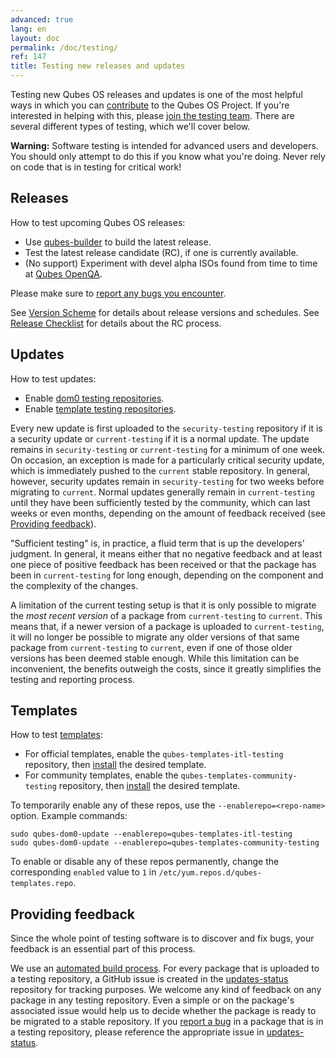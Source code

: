 ```yaml
---
advanced: true
lang: en
layout: doc
permalink: /doc/testing/
ref: 147
title: Testing new releases and updates
---
```


Testing new Qubes OS releases and updates is one of the most helpful ways in
which you can [contribute](/doc/contributing/) to the Qubes OS Project. If
you're interested in helping with this, please [join the testing
team](https://forum.qubes-os.org/t/joining-the-testing-team/5190). There are
several different types of testing, which we'll cover below.

**Warning:** Software testing is intended for advanced users and developers.
You should only attempt to do this if you know what you're doing. Never rely on
code that is in testing for critical work!

## Releases

How to test upcoming Qubes OS releases:

* Use [qubes-builder](/doc/qubes-builder/) to build the latest release.
* Test the latest release candidate (RC), if one is currently available.
* (No support) Experiment with devel alpha ISOs found from time to time at
  [Qubes OpenQA](https://openqa.qubes-os.org/).

Please make sure to [report any bugs you encounter](/doc/issue-tracking/).

See [Version Scheme](/doc/version-scheme/) for details about release versions
and schedules. See [Release Checklist](/doc/releases/todo/) for details about
the RC process.

## Updates

How to test updates:

* Enable [dom0 testing
  repositories](/doc/how-to-install-software-in-dom0/#testing-repositories).
* Enable [template testing
  repositories](/doc/how-to-install-software/#testing-repositories).

Every new update is first uploaded to the `security-testing` repository if it
is a security update or `current-testing` if it is a normal update. The update
remains in `security-testing` or `current-testing` for a minimum of one week.
On occasion, an exception is made for a particularly critical security update,
which is immediately pushed to the `current` stable repository. In general,
however, security updates remain in `security-testing` for two weeks before
migrating to `current`. Normal updates generally remain in `current-testing`
until they have been sufficiently tested by the community, which can last weeks
or even months, depending on the amount of feedback received (see [Providing
feedback](#providing-feedback)).

"Sufficient testing" is, in practice, a fluid term that is up the developers'
judgment. In general, it means either that no negative feedback and at least
one piece of positive feedback has been received or that the package has been
in `current-testing` for long enough, depending on the component and the
complexity of the changes.

A limitation of the current testing setup is that it is only possible to
migrate the *most recent version* of a package from `current-testing` to
`current`. This means that, if a newer version of a package is uploaded to
`current-testing`, it will no longer be possible to migrate any older versions
of that same package from `current-testing` to `current`, even if one of those
older versions has been deemed stable enough. While this limitation can be
inconvenient, the benefits outweigh the costs, since it greatly simplifies the
testing and reporting process.

## Templates

How to test [templates](/doc/templates/):

* For official templates, enable the `qubes-templates-itl-testing` repository,
  then [install](/doc/templates/#installing) the desired template.
* For community templates, enable the `qubes-templates-community-testing`
  repository, then [install](/doc/templates/#installing) the desired template.

To temporarily enable any of these repos, use the `--enablerepo=<repo-name>`
option. Example commands:

```
sudo qubes-dom0-update --enablerepo=qubes-templates-itl-testing
sudo qubes-dom0-update --enablerepo=qubes-templates-community-testing
```

To enable or disable any of these repos permanently, change the corresponding
`enabled` value to `1` in `/etc/yum.repos.d/qubes-templates.repo`.

## Providing feedback

Since the whole point of testing software is to discover and fix bugs, your
feedback is an essential part of this process.

We use an [automated build
process](https://github.com/QubesOS/qubes-infrastructure/blob/master/README.md).
For every package that is uploaded to a testing repository, a GitHub issue is
created in the
[updates-status](https://github.com/QubesOS/updates-status/issues) repository
for tracking purposes. We welcome any kind of feedback on any package in any
testing repository. Even a simple <span class="fa fa-thumbs-up" title="Thumbs
Up"></span> or <span class="fa fa-thumbs-down" title="Thumbs Down"></span> on
the package's associated issue would help us to decide whether the package is
ready to be migrated to a stable repository. If you [report a
bug](/doc/issue-tracking/) in a package that is in a testing repository, please
reference the appropriate issue in
[updates-status](https://github.com/QubesOS/updates-status/issues).
